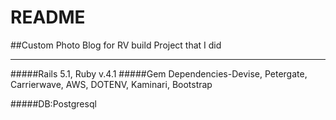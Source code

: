 # README

##Custom Photo Blog for RV build Project that I did

---

#####Rails 5.1, Ruby v.4.1
#####Gem Dependencies-Devise, Petergate, Carrierwave, AWS, DOTENV, Kaminari, Bootstrap

#####DB:Postgresql